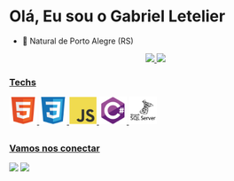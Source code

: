 
# Olá, Eu sou o Gabriel Letelier

* 📌 Natural de Porto Alegre (RS) 


  <div align="center">
  <a href="https://github.com/GabrielLetelier" target="_blank">
  <img height="180em" src="https://github-readme-stats.vercel.app/api?username=GabrielLetelier&show_icons=true&theme=github_dark&include_all_commits=true&count_private=true"/>
  <img height="180em" src="https://github-readme-stats.vercel.app/api/top-langs/?username=GabrielLetelier&layout=compact&langs_count=7&theme=github_dark"/>
 
 
 ### Techs
<div display = "inline-block">
  <img height="50" alt="HTML" title="HTML" src="https://raw.githubusercontent.com/devicons/devicon/master/icons/html5/html5-original.svg">
  <img height="50" alt="CSS" title="CSS" src="https://raw.githubusercontent.com/devicons/devicon/master/icons/css3/css3-original.svg">
  <img height="50" alt="Javascript" title="javascript" src='https://github.com/devicons/devicon/blob/master/icons/javascript/javascript-original.svg'>
  <img height="50" alt="CSharp" title="CSharp" src='https://github.com/devicons/devicon/blob/master/icons/csharp/csharp-original.svg'> 
  <img height="50" alt="Sql Server" title="SqlServer" src='https://github.com/devicons/devicon/blob/master/icons/microsoftsqlserver/microsoftsqlserver-plain-wordmark.svg'>
 </div>

##
### Vamos nos conectar

  <a href="https://www.linkedin.com/in/gabriel-letelier-90543113b/" target="_blank"><img src="https://img.shields.io/badge/-LinkedIn-%230077B5?style=for-the-badge&logo=linkedin&logoColor=white" target="_blank"></a>
  <a href="https://www.instagram.com/letelier.89/" target="_blank"><img src="https://img.shields.io/badge/-Instagram-%23E4405F?style=for-the-badge&logo=instagram&logoColor=white" target="_blank"></a> 

 </div>

 
